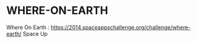 WHERE-ON-EARTH
==============

Where On Earth : https://2014.spaceappschallenge.org/challenge/where-earth/
Space Up

